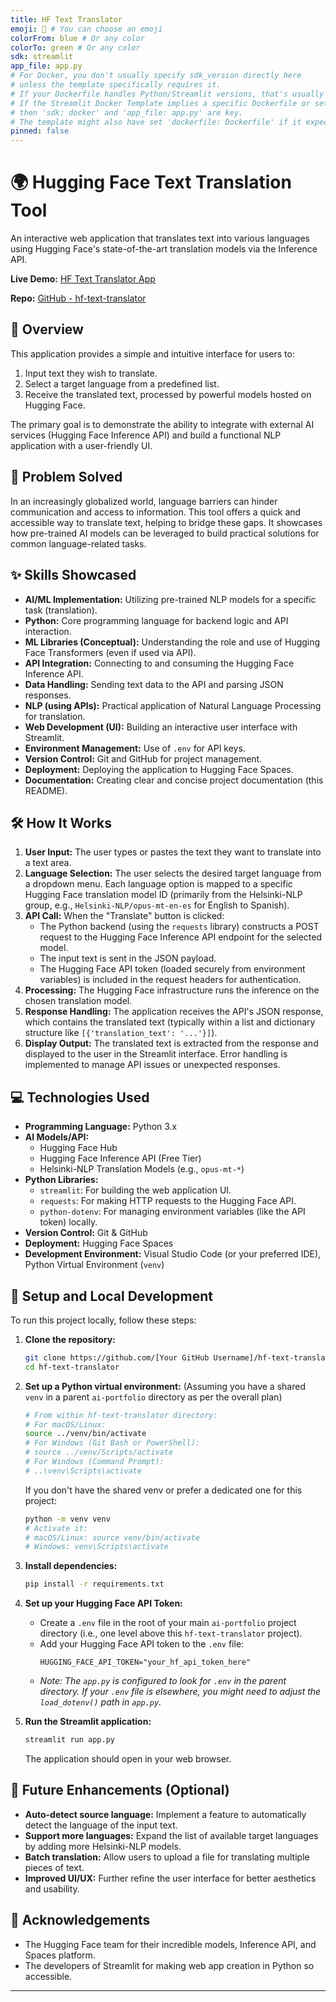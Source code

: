 ```yaml
---
title: HF Text Translator
emoji: 🤗 # You can choose an emoji
colorFrom: blue # Or any color
colorTo: green # Or any color
sdk: streamlit
app_file: app.py
# For Docker, you don't usually specify sdk_version directly here
# unless the template specifically requires it.
# If your Dockerfile handles Python/Streamlit versions, that's usually enough.
# If the Streamlit Docker Template implies a specific Dockerfile or setup,
# then 'sdk: docker' and 'app_file: app.py' are key.
# The template might also have set 'dockerfile: Dockerfile' if it expects one.
pinned: false
---
```


# 🌍 Hugging Face Text Translation Tool

An interactive web application that translates text into various languages using Hugging Face's state-of-the-art translation models via the Inference API.

**Live Demo:** [HF Text Translator App](https://dylangamachefl-hf-text-translator.hf.space)

**Repo:** [GitHub - hf-text-translator](https://github.com/dylangamachefl/hf-text-translator)

## 📖 Overview

This application provides a simple and intuitive interface for users to:
1.  Input text they wish to translate.
2.  Select a target language from a predefined list.
3.  Receive the translated text, processed by powerful models hosted on Hugging Face.

The primary goal is to demonstrate the ability to integrate with external AI services (Hugging Face Inference API) and build a functional NLP application with a user-friendly UI.

## 🎯 Problem Solved

In an increasingly globalized world, language barriers can hinder communication and access to information. This tool offers a quick and accessible way to translate text, helping to bridge these gaps. It showcases how pre-trained AI models can be leveraged to build practical solutions for common language-related tasks.

## ✨ Skills Showcased

*   **AI/ML Implementation:** Utilizing pre-trained NLP models for a specific task (translation).
*   **Python:** Core programming language for backend logic and API interaction.
*   **ML Libraries (Conceptual):** Understanding the role and use of Hugging Face Transformers (even if used via API).
*   **API Integration:** Connecting to and consuming the Hugging Face Inference API.
*   **Data Handling:** Sending text data to the API and parsing JSON responses.
*   **NLP (using APIs):** Practical application of Natural Language Processing for translation.
*   **Web Development (UI):** Building an interactive user interface with Streamlit.
*   **Environment Management:** Use of `.env` for API keys.
*   **Version Control:** Git and GitHub for project management.
*   **Deployment:** Deploying the application to Hugging Face Spaces.
*   **Documentation:** Creating clear and concise project documentation (this README).

## 🛠️ How It Works

1.  **User Input:** The user types or pastes the text they want to translate into a text area.
2.  **Language Selection:** The user selects the desired target language from a dropdown menu. Each language option is mapped to a specific Hugging Face translation model ID (primarily from the Helsinki-NLP group, e.g., `Helsinki-NLP/opus-mt-en-es` for English to Spanish).
3.  **API Call:** When the "Translate" button is clicked:
    *   The Python backend (using the `requests` library) constructs a POST request to the Hugging Face Inference API endpoint for the selected model.
    *   The input text is sent in the JSON payload.
    *   The Hugging Face API token (loaded securely from environment variables) is included in the request headers for authentication.
4.  **Processing:** The Hugging Face infrastructure runs the inference on the chosen translation model.
5.  **Response Handling:** The application receives the API's JSON response, which contains the translated text (typically within a list and dictionary structure like `[{'translation_text': '...'}]`).
6.  **Display Output:** The translated text is extracted from the response and displayed to the user in the Streamlit interface. Error handling is implemented to manage API issues or unexpected responses.

## 💻 Technologies Used

*   **Programming Language:** Python 3.x
*   **AI Models/API:**
    *   Hugging Face Hub
    *   Hugging Face Inference API (Free Tier)
    *   Helsinki-NLP Translation Models (e.g., `opus-mt-*`)
*   **Python Libraries:**
    *   `streamlit`: For building the web application UI.
    *   `requests`: For making HTTP requests to the Hugging Face API.
    *   `python-dotenv`: For managing environment variables (like the API token) locally.
*   **Version Control:** Git & GitHub
*   **Deployment:** Hugging Face Spaces
*   **Development Environment:** Visual Studio Code (or your preferred IDE), Python Virtual Environment (`venv`)

## 🚀 Setup and Local Development

To run this project locally, follow these steps:

1.  **Clone the repository:**
    ```bash
    git clone https://github.com/[Your GitHub Username]/hf-text-translator.git
    cd hf-text-translator
    ```

2.  **Set up a Python virtual environment:**
    (Assuming you have a shared `venv` in a parent `ai-portfolio` directory as per the overall plan)
    ```bash
    # From within hf-text-translator directory:
    # For macOS/Linux:
    source ../venv/bin/activate
    # For Windows (Git Bash or PowerShell):
    # source ../venv/Scripts/activate
    # For Windows (Command Prompt):
    # ..\venv\Scripts\activate
    ```
    If you don't have the shared venv or prefer a dedicated one for this project:
    ```bash
    python -m venv venv
    # Activate it:
    # macOS/Linux: source venv/bin/activate
    # Windows: venv\Scripts\activate
    ```

3.  **Install dependencies:**
    ```bash
    pip install -r requirements.txt
    ```

4.  **Set up your Hugging Face API Token:**
    *   Create a `.env` file in the root of your main `ai-portfolio` project directory (i.e., one level above this `hf-text-translator` project).
    *   Add your Hugging Face API token to the `.env` file:
        ```
        HUGGING_FACE_API_TOKEN="your_hf_api_token_here"
        ```
    *   *Note: The `app.py` is configured to look for `.env` in the parent directory. If your `.env` file is elsewhere, you might need to adjust the `load_dotenv()` path in `app.py`.*

5.  **Run the Streamlit application:**
    ```bash
    streamlit run app.py
    ```
    The application should open in your web browser.

## 🔮 Future Enhancements (Optional)

*   **Auto-detect source language:** Implement a feature to automatically detect the language of the input text.
*   **Support more languages:** Expand the list of available target languages by adding more Helsinki-NLP models.
*   **Batch translation:** Allow users to upload a file for translating multiple pieces of text.
*   **Improved UI/UX:** Further refine the user interface for better aesthetics and usability.

## 🙏 Acknowledgements

*   The Hugging Face team for their incredible models, Inference API, and Spaces platform.
*   The developers of Streamlit for making web app creation in Python so accessible.

---
